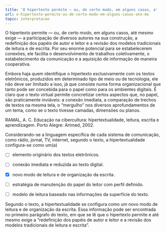 ```yaml
---
title: 'O hipertexto permite — ou, de certo modo, em alguns casos, a'
url: o-hipertexto-permite-ou-de-certo-modo-em-alguns-casos-ate-me
topic: interpretacao
---
```



O hipertexto permite — ou, de certo modo, em alguns casos, até mesmo exige — a participação de diversos autores na sua construção, a redefinição dos papéis de autor e leitor e a revisão dos modelos tradicionais de leitura e de escrita. Por seu enorme potencial para se estabelecerem conexões, ele facilita o desenvolvimento de trabalhos coletivamente, o estabelecimento da comunicação e a aquisição de informação de maneira cooperativa.

Embora haja quem identifique o hipertexto exclusivamente com os textos eletrônicos, produzidos em determinado tipo de meio ou de tecnologia, ele não deve ser limitado a isso, já que consiste numa forma organizacional que tanto pode ser concebida para o papel como para os ambientes digitais. É claro que o texto virtual permite concretizar certos aspectos que, no papel, são praticamente inviáveis: a conexão imediata, a comparação de trechos de textos na mesma tela, o “mergulho” nos diversos aprofundamentos de um tema, como se o texto tivesse camadas, dimensões ou planos.

RAMAL, A. C. Educação na cibercultura: hipertextualidade, leitura, escrita e aprendizagem. Porto Alegre: Artmed, 2002.

Considerando-se a linguagem específica de cada sistema de comunicação, como rádio, jornal, TV, internet, segundo o texto, a hipertextualidade configura-se como um(a)



- [ ] elemento originário dos textos eletrônicos.
- [ ] conexão imediata e reduzida ao texto digital.
- [x] novo modo de leitura e de organização da escrita.
- [ ] estratégia de manutenção do papel do leitor com perfil definido.
- [ ] modelo de leitura baseado nas informações da superfície do texto.


Segundo o texto, a hipertextualidade se configura como um novo modo de leitura e de organização da escrita. Essa informação pode ser encontrada no primeiro parágrafo do texto, em que se lê que o hipertexto permite e até mesmo exige a “redefinição dos papéis de autor e leitor e a revisão dos modelos tradicionais de leitura e escrita”.
